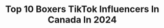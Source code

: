 ---
title: Top 10 Boxers TikTok Influencers In Canada In 2024
description: >-
  Find top boxers TikTok influencers in Canada in 2024. Most popular hashtags: #fyp #boxer #boxing #foryou.
platform: TikTok
hits: 26
text_top: Identify the best TikTok accounts on inBeat.
text_bottom: Our platform has 26 TikTok influencers like this in Canada for you to pitch.
profiles:
  - username: "packmentality"
    fullname: >-
      Magnum The Boxer And Friends
    bio: >-
      Veterinary assistant, mother of dawgs. And that f*cking cat. 🙄
    location: "Canada"
    followers: 104500
    engagement: 1905
    commentsToLikes: 0.073067
    id: ck9ndea2fcrcw0j78rm7en8pu
    verified: false
    hashtags: "#lilratchetkitty, #boxer, #magnumtheboxer, #fyp"
  - username: "viralpanther"
    fullname: >-
      VIRAL PANTHER
    bio: >-
      CEO of Tiktok Virals🔥
    location: "Canada"
    followers: 458900
    engagement: 1143
    commentsToLikes: 0.205731
    id: ck9go0nkyz0cr0j78k2wdx93f
    verified: false
    hashtags: "#boxingquotes, #love, #punch, #knockout"
  - username: "thenameismichael"
    fullname: >-
      Michael
    bio: >-
      🇨🇦 🇷🇴 Ontario Thank you for 250k !!!
    location: "Canada"
    followers: 260400
    engagement: 1284
    commentsToLikes: 0.011282
    id: ck81q1u82f9c80j789r0uf0hs
    verified: false
    hashtags: "#athome, #fitness, #cool, #viral"
  - username: "jawknee.v"
    fullname: >-
      jawknee.v
    bio: >-
      Interested in brand collaborations Dm me
    location: "Canada"
    followers: 118700
    engagement: 708
    commentsToLikes: 0.018038
    id: ck7zo26abh3oh0j7860h3oyla
    verified: false
    hashtags: "#foryoupage, #drill, #training, #boxer"
  - username: "itzmurdy"
    fullname: >-
      🥵 itzmurdy 🥵
    bio: >-
      😎 2kmurdy#5785 😎 Ty for 80k balls in my jaws ⚽️⚽️😈
    location: "Canada"
    followers: 81800
    engagement: 1237
    commentsToLikes: 0.129769
    id: ckb0w1tizlafd0j23mwm3jbsz
    verified: false
    hashtags: "#lilnasx, #dababy, #viral, #jakepaul"
  - username: "miz.zedd"
    fullname: >-
      Miz. Zedd
    bio: >-
      Mom Wife Teacher Frenchie Owned
    location: "Canada"
    followers: 9846
    engagement: 1204
    commentsToLikes: 0.097172
    id: ck8fa3bf441rx0j78adfpygp8
    verified: false
    hashtags: "#teachersoftiktok, #frenchielove, #frenchielife, #over40"
  - username: "golden.gunn3r"
    fullname: >-
      Bomber 🖤 gunner 💀
    bio: >-
      Bombardier and gunner Loves of my life Tia - 18
    location: "Canada"
    followers: 6257
    engagement: 2379
    commentsToLikes: 0.016134
    id: ckbr23lk4iz4p0j23pihqjn6m
    verified: false
    hashtags: "#redlab, #fyp, #servicedog, #foryou"
  - username: "princessk519"
    fullname: >-
      Top 5.6% of OF 💗👅
    bio: >-
      Check the links below for a fun surprise !! 💗😚
    location: "Canada"
    followers: 18200
    engagement: 668
    commentsToLikes: 0.106695
    id: ckbf3gqhzr6r30j23ucq7s1o4
    verified: false
    hashtags: "#2020wrapped, #messytiktok, #greenscreen, #duet"
  - username: "ashleybutt17"
    fullname: >-
      Ashley Butt
    bio: >-
      Mama 💝🧒🏼 Wifey💍 Oilfield worker 👷🏻 Canadian 🇨🇦
    location: "Canada"
    followers: 6990
    engagement: 816
    commentsToLikes: 0.061224
    id: ckcp7hn7udkgh0j23e2k5rwhu
    verified: false
    hashtags: "#foryoupage, #toddlertok, #duet, #foryou"
  - username: "sarapuglas"
    fullname: >-
      Sara Puglas
    bio: >-
      
    location: "Canada"
    followers: 8619
    engagement: 1454
    commentsToLikes: 0.043906
    id: ckbf2sj6uq2gc0j23ynrb7x8p
    verified: false
    hashtags: "#drunk, #foryou, #nativefyp, #stitch"
---